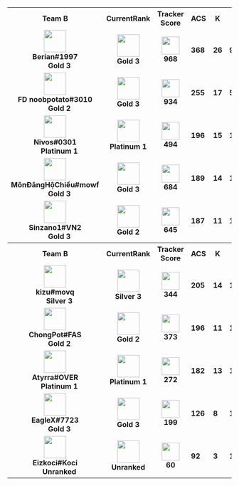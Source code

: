 <table>
  <tr>
    <th align="center">Team B</th>
    <th>CurrentRank
    </th><th>Tracker Score</th><th title="Average Combat Score">ACS</th>
    <th title="Kills">K</th>
    <th title="Deaths">D</th>
    <th title="Assists">A</th>
    <th title="Kill Difference">+/-</th>
    <th title="Kill/Death Ratio">K/D</th>
    <th title="Average Damage Delta per Second">DDÎ”</th>
    <th>ADR</th>
    <th>HS%</th>
    <th>KAST</th>
    <th>FK</th>
    <th>FD</th>
    <th>MK</th>
  </tr><tr>
      <td align="center">
        <img src="https://titles.trackercdn.com/valorant-api/agents/add6443a-41bd-e414-f6ad-e58d267f4e95/displayicon.png" width="50">
        <br>
        <b>
          Berian#1997
        </b><br>
          <img src="https://trackercdn.com/cdn/tracker.gg/valorant/icons/tiersv2/14.png" width="15">
          <b>
            Gold 3
          </b></td>
      <td align="center">
        <img src="https://trackercdn.com/cdn/tracker.gg/valorant/icons/tiersv2/14.png" width="50">
        <br>
        <b>Gold 3</b>
      </td><td align="center">
          <img src="https://trackercdn.com/cdn/tracker.gg/img/tracker-score/trn-rating-s.svg" width="40">
          <br>
          <b>968</b>
        </td><td>
        <b>368</b>
      </td>
      <td>
        <b>26</b>
      </td>
      <td>
        <b>9</b>
      </td>
      <td>
        <b>7</b>
      </td>
      <td>
        <b>+17
        </b>
      </td>
      <td>
        <b>2.9</b>
      </td>
      <td>
        <b>120</b>
      </td>
      <td>
        <b>222.7</b>
      </td>
      <td>
        <b>24.1%</b>
      </td>
      <td>
        <b>84.0%</b>
      </td>
      <td>
        <b>3</b>
      </td>
      <td>
        <b>3</b>
      </td>
      <td>
        <b>4</b>
      </td>
    </tr><tr>
      <td align="center">
        <img src="https://titles.trackercdn.com/valorant-api/agents/8e253930-4c05-31dd-1b6c-968525494517/displayicon.png" width="50">
        <br>
        <b>
          FD noobpotato#3010
        </b><br>
          <img src="https://trackercdn.com/cdn/tracker.gg/valorant/icons/tiersv2/13.png" width="15">
          <b>
            Gold 2
          </b></td>
      <td align="center">
        <img src="https://trackercdn.com/cdn/tracker.gg/valorant/icons/tiersv2/14.png" width="50">
        <br>
        <b>Gold 3</b>
      </td><td align="center">
          <img src="https://trackercdn.com/cdn/tracker.gg/img/tracker-score/trn-rating-s.svg" width="40">
          <br>
          <b>934</b>
        </td><td>
        <b>255</b>
      </td>
      <td>
        <b>17</b>
      </td>
      <td>
        <b>5</b>
      </td>
      <td>
        <b>6</b>
      </td>
      <td>
        <b>+12
        </b>
      </td>
      <td>
        <b>3.4</b>
      </td>
      <td>
        <b>116</b>
      </td>
      <td>
        <b>177.6</b>
      </td>
      <td>
        <b>22.2%</b>
      </td>
      <td>
        <b>95.0%</b>
      </td>
      <td>
        <b>3</b>
      </td>
      <td>
        <b>0</b>
      </td>
      <td>
        <b>1</b>
      </td>
    </tr><tr>
      <td align="center">
        <img src="https://titles.trackercdn.com/valorant-api/agents/a3bfb853-43b2-7238-a4f1-ad90e9e46bcc/displayicon.png" width="50">
        <br>
        <b>
          Nivos#0301
        </b><br>
          <img src="https://trackercdn.com/cdn/tracker.gg/valorant/icons/tiersv2/15.png" width="15">
          <b>
            Platinum 1
          </b></td>
      <td align="center">
        <img src="https://trackercdn.com/cdn/tracker.gg/valorant/icons/tiersv2/15.png" width="50">
        <br>
        <b>Platinum 1</b>
      </td><td align="center">
          <img src="https://trackercdn.com/cdn/tracker.gg/img/tracker-score/trn-rating-b.svg" width="40">
          <br>
          <b>494</b>
        </td><td>
        <b>196</b>
      </td>
      <td>
        <b>15</b>
      </td>
      <td>
        <b>11</b>
      </td>
      <td>
        <b>4</b>
      </td>
      <td>
        <b>+4
        </b>
      </td>
      <td>
        <b>1.4</b>
      </td>
      <td>
        <b>7</b>
      </td>
      <td>
        <b>143.8</b>
      </td>
      <td>
        <b>26.7%</b>
      </td>
      <td>
        <b>58.0%</b>
      </td>
      <td>
        <b>2</b>
      </td>
      <td>
        <b>4</b>
      </td>
      <td>
        <b>1</b>
      </td>
    </tr><tr>
      <td align="center">
        <img src="https://titles.trackercdn.com/valorant-api/agents/22697a3d-45bf-8dd7-4fec-84a9e28c69d7/displayicon.png" width="50">
        <br>
        <b>
          MônĐăngHộChiếu#mowf
        </b><br>
          <img src="https://trackercdn.com/cdn/tracker.gg/valorant/icons/tiersv2/14.png" width="15">
          <b>
            Gold 3
          </b></td>
      <td align="center">
        <img src="https://trackercdn.com/cdn/tracker.gg/valorant/icons/tiersv2/14.png" width="50">
        <br>
        <b>Gold 3</b>
      </td><td align="center">
          <img src="https://trackercdn.com/cdn/tracker.gg/img/tracker-score/trn-rating-a.svg" width="40">
          <br>
          <b>684</b>
        </td><td>
        <b>189</b>
      </td>
      <td>
        <b>14</b>
      </td>
      <td>
        <b>11</b>
      </td>
      <td>
        <b>2</b>
      </td>
      <td>
        <b>+3
        </b>
      </td>
      <td>
        <b>1.3</b>
      </td>
      <td>
        <b>-1</b>
      </td>
      <td>
        <b>112.7</b>
      </td>
      <td>
        <b>17.4%</b>
      </td>
      <td>
        <b>84.0%</b>
      </td>
      <td>
        <b>2</b>
      </td>
      <td>
        <b>1</b>
      </td>
      <td>
        <b>0</b>
      </td>
    </tr><tr>
      <td align="center">
        <img src="https://titles.trackercdn.com/valorant-api/agents/f94c3b30-42be-e959-889c-5aa313dba261/displayicon.png" width="50">
        <br>
        <b>
          Sinzano1#VN2
        </b><br>
          <img src="https://trackercdn.com/cdn/tracker.gg/valorant/icons/tiersv2/14.png" width="15">
          <b>
            Gold 3
          </b></td>
      <td align="center">
        <img src="https://trackercdn.com/cdn/tracker.gg/valorant/icons/tiersv2/13.png" width="50">
        <br>
        <b>Gold 2</b>
      </td><td align="center">
          <img src="https://trackercdn.com/cdn/tracker.gg/img/tracker-score/trn-rating-b.svg" width="40">
          <br>
          <b>645</b>
        </td><td>
        <b>187</b>
      </td>
      <td>
        <b>11</b>
      </td>
      <td>
        <b>13</b>
      </td>
      <td>
        <b>4</b>
      </td>
      <td>
        <b>-2
        </b>
      </td>
      <td>
        <b>0.8</b>
      </td>
      <td>
        <b>-19</b>
      </td>
      <td>
        <b>126.4</b>
      </td>
      <td>
        <b>14.3%</b>
      </td>
      <td>
        <b>84.0%</b>
      </td>
      <td>
        <b>1</b>
      </td>
      <td>
        <b>0</b>
      </td>
      <td>
        <b>0</b>
      </td>
    </tr><tr>
    <th align="center">Team B</th>
    <th>CurrentRank
    </th><th>Tracker Score</th><th title="Average Combat Score">ACS</th>
    <th title="Kills">K</th>
    <th title="Deaths">D</th>
    <th title="Assists">A</th>
    <th title="Kill Difference">+/-</th>
    <th title="Kill/Death Ratio">K/D</th>
    <th title="Average Damage Delta per Second">DDÎ”</th>
    <th>ADR</th>
    <th>HS%</th>
    <th>KAST</th>
    <th>FK</th>
    <th>FD</th>
    <th>MK</th>
  </tr><tr>
      <td align="center">
        <img src="https://titles.trackercdn.com/valorant-api/agents/add6443a-41bd-e414-f6ad-e58d267f4e95/displayicon.png" width="50">
        <br>
        <b>
          kizu#movq
        </b><br>
          <img src="https://trackercdn.com/cdn/tracker.gg/valorant/icons/tiersv2/11.png" width="15">
          <b>
            Silver 3
          </b></td>
      <td align="center">
        <img src="https://trackercdn.com/cdn/tracker.gg/valorant/icons/tiersv2/11.png" width="50">
        <br>
        <b>Silver 3</b>
      </td><td align="center">
          <img src="https://trackercdn.com/cdn/tracker.gg/img/tracker-score/trn-rating-c.svg" width="40">
          <br>
          <b>344</b>
        </td><td>
        <b>205</b>
      </td>
      <td>
        <b>14</b>
      </td>
      <td>
        <b>17</b>
      </td>
      <td>
        <b>3</b>
      </td>
      <td>
        <b>-3
        </b>
      </td>
      <td>
        <b>0.8</b>
      </td>
      <td>
        <b>-34</b>
      </td>
      <td>
        <b>137.9</b>
      </td>
      <td>
        <b>16.7%</b>
      </td>
      <td>
        <b>63.0%</b>
      </td>
      <td>
        <b>3</b>
      </td>
      <td>
        <b>0</b>
      </td>
      <td>
        <b>1</b>
      </td>
    </tr><tr>
      <td align="center">
        <img src="https://titles.trackercdn.com/valorant-api/agents/1e58de9c-4950-5125-93e9-a0aee9f98746/displayicon.png" width="50">
        <br>
        <b>
          ChongPot#FAS
        </b><br>
          <img src="https://trackercdn.com/cdn/tracker.gg/valorant/icons/tiersv2/13.png" width="15">
          <b>
            Gold 2
          </b></td>
      <td align="center">
        <img src="https://trackercdn.com/cdn/tracker.gg/valorant/icons/tiersv2/13.png" width="50">
        <br>
        <b>Gold 2</b>
      </td><td align="center">
          <img src="https://trackercdn.com/cdn/tracker.gg/img/tracker-score/trn-rating-c.svg" width="40">
          <br>
          <b>373</b>
        </td><td>
        <b>196</b>
      </td>
      <td>
        <b>11</b>
      </td>
      <td>
        <b>18</b>
      </td>
      <td>
        <b>3</b>
      </td>
      <td>
        <b>-7
        </b>
      </td>
      <td>
        <b>0.6</b>
      </td>
      <td>
        <b>-12</b>
      </td>
      <td>
        <b>143.7</b>
      </td>
      <td>
        <b>19.7%</b>
      </td>
      <td>
        <b>63.0%</b>
      </td>
      <td>
        <b>3</b>
      </td>
      <td>
        <b>4</b>
      </td>
      <td>
        <b>0</b>
      </td>
    </tr><tr>
      <td align="center">
        <img src="https://titles.trackercdn.com/valorant-api/agents/8e253930-4c05-31dd-1b6c-968525494517/displayicon.png" width="50">
        <br>
        <b>
          Atyrra#OVER
        </b><br>
          <img src="https://trackercdn.com/cdn/tracker.gg/valorant/icons/tiersv2/15.png" width="15">
          <b>
            Platinum 1
          </b></td>
      <td align="center">
        <img src="https://trackercdn.com/cdn/tracker.gg/valorant/icons/tiersv2/15.png" width="50">
        <br>
        <b>Platinum 1</b>
      </td><td align="center">
          <img src="https://trackercdn.com/cdn/tracker.gg/img/tracker-score/trn-rating-d.svg" width="40">
          <br>
          <b>272</b>
        </td><td>
        <b>182</b>
      </td>
      <td>
        <b>13</b>
      </td>
      <td>
        <b>15</b>
      </td>
      <td>
        <b>3</b>
      </td>
      <td>
        <b>-2
        </b>
      </td>
      <td>
        <b>0.9</b>
      </td>
      <td>
        <b>-33</b>
      </td>
      <td>
        <b>112.8</b>
      </td>
      <td>
        <b>31.0%</b>
      </td>
      <td>
        <b>58.0%</b>
      </td>
      <td>
        <b>2</b>
      </td>
      <td>
        <b>2</b>
      </td>
      <td>
        <b>0</b>
      </td>
    </tr><tr>
      <td align="center">
        <img src="https://titles.trackercdn.com/valorant-api/agents/f94c3b30-42be-e959-889c-5aa313dba261/displayicon.png" width="50">
        <br>
        <b>
          EagleX#7723
        </b><br>
          <img src="https://trackercdn.com/cdn/tracker.gg/valorant/icons/tiersv2/14.png" width="15">
          <b>
            Gold 3
          </b></td>
      <td align="center">
        <img src="https://trackercdn.com/cdn/tracker.gg/valorant/icons/tiersv2/14.png" width="50">
        <br>
        <b>Gold 3</b>
      </td><td align="center">
          <img src="https://trackercdn.com/cdn/tracker.gg/img/tracker-score/trn-rating-d.svg" width="40">
          <br>
          <b>199</b>
        </td><td>
        <b>126</b>
      </td>
      <td>
        <b>8</b>
      </td>
      <td>
        <b>15</b>
      </td>
      <td>
        <b>5</b>
      </td>
      <td>
        <b>-7
        </b>
      </td>
      <td>
        <b>0.5</b>
      </td>
      <td>
        <b>-48</b>
      </td>
      <td>
        <b>93.5</b>
      </td>
      <td>
        <b>5.1%</b>
      </td>
      <td>
        <b>63.0%</b>
      </td>
      <td>
        <b>0</b>
      </td>
      <td>
        <b>2</b>
      </td>
      <td>
        <b>0</b>
      </td>
    </tr><tr>
      <td align="center">
        <img src="https://titles.trackercdn.com/valorant-api/agents/601dbbe7-43ce-be57-2a40-4abd24953621/displayicon.png" width="50">
        <br>
        <b>
          Eizkoci#Koci
        </b><br>
          <img src="https://trackercdn.com/cdn/tracker.gg/valorant/icons/tiersv2/0.png" width="15">
          <b>
            Unranked
          </b></td>
      <td align="center">
        <img src="https://trackercdn.com/cdn/tracker.gg/valorant/icons/tiersv2/0.png" width="50">
        <br>
        <b>Unranked</b>
      </td><td align="center">
          <img src="https://trackercdn.com/cdn/tracker.gg/img/tracker-score/trn-rating-d.svg" width="40">
          <br>
          <b>60</b>
        </td><td>
        <b>92</b>
      </td>
      <td>
        <b>3</b>
      </td>
      <td>
        <b>18</b>
      </td>
      <td>
        <b>7</b>
      </td>
      <td>
        <b>-15
        </b>
      </td>
      <td>
        <b>0.2</b>
      </td>
      <td>
        <b>-98</b>
      </td>
      <td>
        <b>71.4</b>
      </td>
      <td>
        <b>6.1%</b>
      </td>
      <td>
        <b>42.0%</b>
      </td>
      <td>
        <b>0</b>
      </td>
      <td>
        <b>3</b>
      </td>
      <td>
        <b>0</b>
      </td>
    </tr></table>
